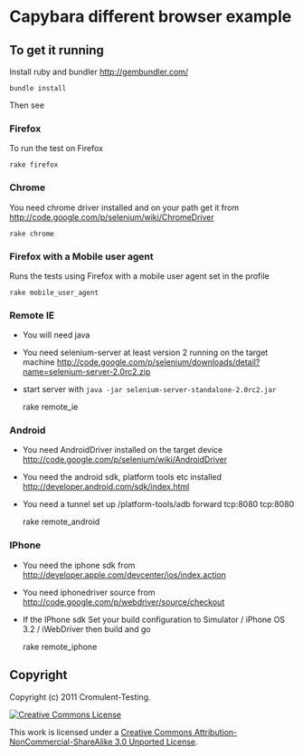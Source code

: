 # Capybara different browser example

## To get it running
Install ruby and bundler http://gembundler.com/

    bundle install

Then see

### Firefox
To run the test on Firefox

    rake firefox

### Chrome
You need chrome driver installed and on your path get it from http://code.google.com/p/selenium/wiki/ChromeDriver

    rake chrome

### Firefox with a Mobile user agent
Runs the tests using Firefox with a mobile user agent set in the profile

    rake mobile_user_agent

### Remote IE

* You will need java
* You need selenium-server at least version 2 running on the target machine http://code.google.com/p/selenium/downloads/detail?name=selenium-server-2.0rc2.zip
* start server with `java -jar selenium-server-standalone-2.0rc2.jar`

    rake remote_ie

### Android

* You need AndroidDriver installed on the target device http://code.google.com/p/selenium/wiki/AndroidDriver
* You need the android sdk, platform tools etc installed http://developer.android.com/sdk/index.html
* You need a tunnel set up <sdk install dir>/platform-tools/adb forward tcp:8080 tcp:8080

    rake remote_android

### IPhone

* You need the iphone sdk from http://developer.apple.com/devcenter/ios/index.action
* You need iphonedriver source from http://code.google.com/p/webdriver/source/checkout
* If the IPhone sdk Set your build configuration to Simulator / iPhone OS 3.2 / iWebDriver then build and go

    rake remote_iphone

## Copyright

Copyright (c) 2011 Cromulent-Testing.

<a rel="license" href="http://creativecommons.org/licenses/by-nc-sa/3.0/"><img alt="Creative Commons License" style="border-width:0" src="http://i.creativecommons.org/l/by-nc-sa/3.0/80x15.png" /></a>

This work is licensed under a <a rel="license" href="http://creativecommons.org/licenses/by-nc-sa/3.0/">Creative Commons Attribution-NonCommercial-ShareAlike 3.0 Unported License</a>.